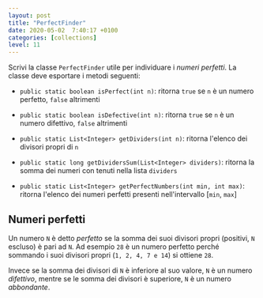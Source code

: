 ```yaml
---
layout: post
title: "PerfectFinder"
date: 2020-05-02  7:40:17 +0100
categories: [collections]
level: 11
---
```


Scrivi la classe `PerfectFinder` utile per individuare i *numeri perfetti*. La classe deve esportare i metodi seguenti:

- `public static boolean isPerfect(int n)`: ritorna `true` se `n` è un numero perfetto, `false` altrimenti 

- `public static boolean isDefective(int n)`: ritorna `true` se `n` è un numero difettivo, `false` altrimenti 

- `public static List<Integer> getDividers(int n)`: ritorna l'elenco dei divisori propri di `n`

- `public static long getDividersSum(List<Integer> dividers)`: ritorna la somma dei numeri con tenuti nella lista `dividers`

- `public static List<Integer> getPerfectNumbers(int min, int max)`: ritorna l'elenco dei numeri perfetti presenti nell'intervallo [`min`, `max`]

## Numeri perfetti

Un numero `N` è detto *perfetto* se la somma dei suoi divisori propri (positivi, `N` escluso)  è pari ad `N`. Ad esempio `28` è un numero perfetto perché sommando i suoi divisori propri (`1, 2, 4, 7 e 14`) si ottiene `28`.

Invece se la somma dei divisori di `N` è inferiore al suo valore, `N` è un numero *difettivo*, mentre se le somma dei divisori è superiore, `N` è un numero *abbondante*.

